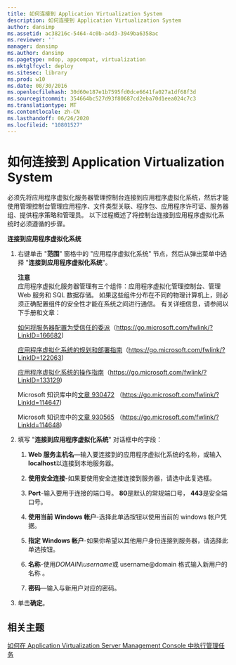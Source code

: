```yaml
---
title: 如何连接到 Application Virtualization System
description: 如何连接到 Application Virtualization System
author: dansimp
ms.assetid: ac38216c-5464-4c0b-a4d3-3949ba6358ac
ms.reviewer: ''
manager: dansimp
ms.author: dansimp
ms.pagetype: mdop, appcompat, virtualization
ms.mktglfcycl: deploy
ms.sitesec: library
ms.prod: w10
ms.date: 08/30/2016
ms.openlocfilehash: 30d60e187e1b7595fd0dce6641fa027a1df68f3d
ms.sourcegitcommit: 354664bc527d93f80687cd2eba70d1eea024c7c3
ms.translationtype: MT
ms.contentlocale: zh-CN
ms.lasthandoff: 06/26/2020
ms.locfileid: "10801527"
---
```

# 如何连接到 Application Virtualization System


必须先将应用程序虚拟化服务器管理控制台连接到应用程序虚拟化系统，然后才能使用管理控制台管理应用程序、文件类型关联、程序包、应用程序许可证、服务器组、提供程序策略和管理员。 以下过程概述了将控制台连接到应用程序虚拟化系统时必须遵循的步骤。

**连接到应用程序虚拟化系统**

1. 右键单击 "**范围**" 窗格中的 "应用程序虚拟化系统" 节点，然后从弹出菜单中选择 "**连接到应用程序虚拟化系统**"。

   **注意**  
   应用程序虚拟化服务器管理有三个组件：应用程序虚拟化管理控制台、管理 Web 服务和 SQL 数据存储。 如果这些组件分布在不同的物理计算机上，则必须正确配置组件的安全性才能在系统之间进行通信。 有关详细信息，请参阅以下手册和文章：

   [如何将服务器配置为受信任的委派](https://go.microsoft.com/fwlink/?LinkID=166682)（https://go.microsoft.com/fwlink/?LinkID=166682)

   [应用程序虚拟化系统的规划和部署指南](https://go.microsoft.com/fwlink/?LinkID=122063)（https://go.microsoft.com/fwlink/?LinkID=122063)

   [应用程序虚拟化系统的操作指南](https://go.microsoft.com/fwlink/?LinkID=133129)（https://go.microsoft.com/fwlink/?LinkID=133129)

   Microsoft 知识库中的[文章 930472](https://go.microsoft.com/fwlink/?LinkId=114647) （https://go.microsoft.com/fwlink/?LinkId=114647)

   Microsoft 知识库中的[文章 930565](https://go.microsoft.com/fwlink/?LinkId=114648) （https://go.microsoft.com/fwlink/?LinkId=114648)

     

2. 填写 "**连接到应用程序虚拟化系统**" 对话框中的字段：

   1. **Web 服务主机名**—输入要连接到的应用程序虚拟化系统的名称，或输入**localhost**以连接到本地服务器。

   2. **使用安全连接**-如果要使用安全连接连接到服务器，请选中此复选框。

   3. **Port**-输入要用于连接的端口号。 **80**是默认的常规端口号， **443**是安全端口号。

   4. **使用当前 Windows 帐户**-选择此单选按钮以使用当前的 windows 帐户凭据。

   5. **指定 Windows 帐户**-如果你希望以其他用户身份连接到服务器，请选择此单选按钮。

   6. **名称**-使用*DOMAIN\\username*或 username@domain 格式输入新用户的名称 <em> </em> 。

   7. **密码**—输入与新用户对应的密码。

3. 单击**确定**。

## 相关主题


[如何在 Application Virtualization Server Management Console 中执行管理任务](how-to-perform-administrative-tasks-in-the-application-virtualization-server-management-console.md)

 

 





